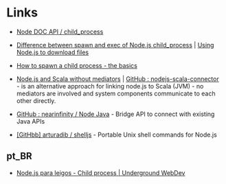 # Links

* [Node DOC API / child_process](http://nodejs.org/api/child_process.html)

* [Difference between spawn and exec of Node.js child_process](http://www.hacksparrow.com/difference-between-spawn-and-exec-of-node-js-child_process.html) | [Using Node.js to download files](http://www.hacksparrow.com/using-node-js-to-download-files.html)

* [How to spawn a child process - the basics](http://docs.nodejitsu.com/articles/child-processes/how-to-spawn-a-child-process)

* [Node.js and Scala without mediators](http://blog.vasilrem.com/nodejs-and-scala-without-mediators) | [GitHub : nodejs-scala-connector](https://github.com/remeniuk/nodejs-scala-connector) - is an alternative approach for linking node.js to Scala (JVM) - no mediators are involved and system components communicate to each other directly. 

* [GitHub : nearinfinity / Node Java](https://github.com/nearinfinity/node-java) - Bridge API to connect with existing Java APIs

* [[GitHbb] arturadib / shelljs](https://github.com/arturadib/shelljs) - Portable Unix shell commands for Node.js

## pt_BR

* [Node.js para leigos - Child process | Underground WebDev](http://udgwebdev.com/node-js-para-leigos-child-process/)
